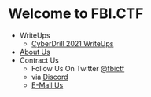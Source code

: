 # Welcome to FBI.CTF

- WriteUps
  - [CyberDrill 2021 WriteUps](/writeups/cyberdrill2021/)
- [About Us](/about/)
- Contract Us
  - Follow Us On Twitter [@fbictf](https://twitter.com/fbictf)
  - via [Discord](/discord)
  - [E-Mail Us](mailto:fbi.ctf.69@gmail.com)

